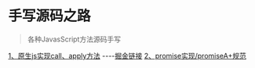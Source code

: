 # 手写源码之路
> 各种JavasScript方法源码手写

[1、原生js实现call、apply方法](https://github.com/Tinolee615/js-source-code/blob/master/callAndApply.js)
----[掘金链接](https://juejin.im/post/5e7b89fce51d455c6d2bca99)
[2、promise实现/promiseA+规范](https://github.com/Tinolee615/js-source-code/blob/master/promise.js)
